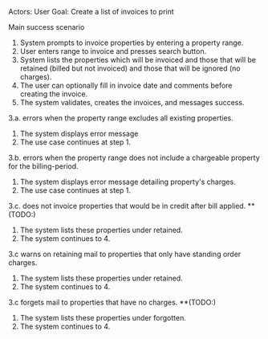 Actors: User
Goal: Create a list of invoices to print

Main success scenario

1. System prompts to invoice properties by entering a property range.
2. User enters range to invoice and presses search button.
3. System lists the properties which will be invoiced and those that will be
   retained (billed but not invoiced) and those that will be ignored (no
   charges).
4. The user can optionally fill in invoice date and comments before creating the
   invoice.
5. The system validates, creates the invoices, and messages success.


3.a. errors when the property range excludes all existing properties.
1. The system displays error message
2. The use case continues at step 1.

3.b. errors when the property range does not include a chargeable property for the billing-period.
1. The system displays error message detailing property's charges.
2. The use case continues at step 1.

3.c. does not invoice properties that would be in credit after bill applied. **(TODO:)
1. The system lists these properties under retained.
2. The system continues to 4.

3.c warns on retaining mail to properties that only have standing order charges.
1. The system lists these properties under retained.
2. The system continues to 4.

3.c forgets mail to properties that have no charges.  **(TODO:)
1. The system lists these properties under forgotten.
2. The system continues to 4.